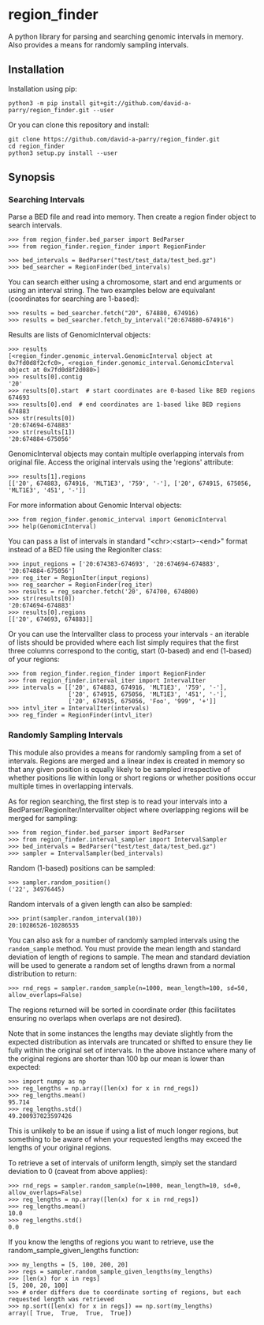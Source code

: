 # region_finder

A python library for parsing and searching genomic intervals in memory. Also provides a means for randomly sampling intervals.

## Installation

Installation using pip:

    python3 -m pip install git+git://github.com/david-a-parry/region_finder.git --user

Or you can clone this repository and install:

    git clone https://github.com/david-a-parry/region_finder.git
    cd region_finder
    python3 setup.py install --user

## Synopsis

### Searching Intervals

Parse a BED file and read into memory. Then create a region finder object to search intervals.

```
>>> from region_finder.bed_parser import BedParser
>>> from region_finder.region_finder import RegionFinder

>>> bed_intervals = BedParser("test/test_data/test_bed.gz")
>>> bed_searcher = RegionFinder(bed_intervals)
```

You can search either using a chromosome, start and end arguments or using an interval string. The two examples below are equivalant (coordinates for searching are 1-based):

```
>>> results = bed_searcher.fetch("20", 674880, 674916)
>>> results = bed_searcher.fetch_by_interval("20:674880-674916")
```

Results are lists of GenomicInterval objects:

```
>>> results
[<region_finder.genomic_interval.GenomicInterval object at 0x7fd0d8f2cfc0>, <region_finder.genomic_interval.GenomicInterval object at 0x7fd0d8f2d080>]
>>> results[0].contig
'20'
>>> results[0].start  # start coordinates are 0-based like BED regions
674693
>>> results[0].end  # end coordinates are 1-based like BED regions
674883
>>> str(results[0])
'20:674694-674883'
>>> str(results[1])
'20:674884-675056'
```

GenomicInterval objects may contain multiple overlapping intervals from original file. Access the original intervals using the 'regions' attribute:

```
>>> results[1].regions
[['20', 674883, 674916, 'MLT1E3', '759', '-'], ['20', 674915, 675056, 'MLT1E3', '451', '-']]
```

For more information about Genomic Interval objects:

```
>>> from region_finder.genomic_interval import GenomicInterval
>>> help(GenomicInterval)
```

You can pass a list of intervals in standard "\<chr\>:\<start\>-\<end\>" format instead of a BED file using the RegionIter class:

```
>>> input_regions = ['20:674383-674693', '20:674694-674883', '20:674884-675056']
>>> reg_iter = RegionIter(input_regions)
>>> reg_searcher = RegionFinder(reg_iter)
>>> results = reg_searcher.fetch('20', 674700, 674800)
>>> str(results[0])
'20:674694-674883'
>>> results[0].regions
[['20', 674693, 674883]]
```

Or you can use the IntervalIter class to process your intervals - an iterable of lists should be provided where each list simply requires that the first three columns correspond to the contig, start (0-based) and end (1-based) of your regions:

```
>>> from region_finder.region_finder import RegionFinder
>>> from region_finder.interval_iter import IntervalIter
>>> intervals = [['20', 674883, 674916, 'MLT1E3', '759', '-'], 
                 ['20', 674915, 675056, 'MLT1E3', '451', '-'],
                 ['20', 674915, 675056, 'Foo', '999', '+']]
>>> intvl_iter = IntervalIter(intervals)
>>> reg_finder = RegionFinder(intvl_iter)
```

### Randomly Sampling Intervals

This module also provides a means for randomly sampling from a set of intervals. Regions are merged and a linear index is created in memory so that any given position is equally likely to be sampled irrespective of whether positions lie within long or short regions or whether positions occur multiple times in overlapping intervals.

As for region searching, the first step is to read your intervals into a BedParser/RegionIter/IntervalIter object where overlapping regions will be merged for sampling:

```
>>> from region_finder.bed_parser import BedParser
>>> from region_finder.interval_sampler import IntervalSampler
>>> bed_intervals = BedParser("test/test_data/test_bed.gz")
>>> sampler = IntervalSampler(bed_intervals)
```

Random (1-based) positions can be sampled:

```
>>> sampler.random_position()
('22', 34976445)
```

Random intervals of a given length can also be sampled:

```
>>> print(sampler.random_interval(10))
20:10286526-10286535
```

You can also ask for a number of randomly sampled intervals using the `random_sample` method. You must provide the mean length and standard deviation of length of regions to sample. The mean and standard deviation will be used to generate a random set of lengths drawn from a normal distribution to return:

```
>>> rnd_regs = sampler.random_sample(n=1000, mean_length=100, sd=50, allow_overlaps=False)
```

The regions returned will be sorted in coordinate order (this facilitates ensuring no overlaps when overlaps are not desired).

Note that in some instances the lengths may deviate slightly from the expected distribution as intervals are truncated or shifted to ensure they lie fully within the original set of intervals. In the above instance where many of the original regions are shorter than 100 bp our mean is lower than expected:

```
>>> import numpy as np
>>> reg_lengths = np.array([len(x) for x in rnd_regs])
>>> reg_lengths.mean()
95.714
>>> reg_lengths.std()
49.200937023597426
```

This is unlikely to be an issue if using a list of much longer regions, but something to be aware of when your requested lengths may exceed the lengths of your original regions.

To retrieve a set of intervals of uniform length, simply set the standard deviation to 0 (caveat from above applies):

```
>>> rnd_regs = sampler.random_sample(n=1000, mean_length=10, sd=0, allow_overlaps=False)
>>> reg_lengths = np.array([len(x) for x in rnd_regs])
>>> reg_lengths.mean()
10.0
>>> reg_lengths.std()
0.0
```

If you know the lengths of regions you want to retrieve, use the random_sample_given_lengths function:

```
>>> my_lengths = [5, 100, 200, 20]
>>> regs = sampler.random_sample_given_lengths(my_lengths)
>>> [len(x) for x in regs]
[5, 200, 20, 100]
>>> # order differs due to coordinate sorting of regions, but each requested length was retrieved
>>> np.sort([len(x) for x in regs]) == np.sort(my_lengths)
array([ True,  True,  True,  True])
```
